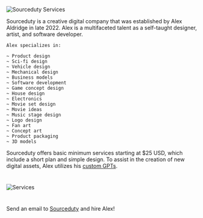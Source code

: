 ![Sourceduty Services](https://github.com/sourceduty/Sourceduty_Services/assets/123030236/6df944d0-f8b4-449e-a594-25a46c58f1bb)

Sourceduty is a creative digital company that was established by Alex Aldridge in late 2022. Alex is a multifaceted talent as a self-taught designer, artist, and software developer. 

```
Alex specializes in:

~ Product design
~ Sci-fi design
~ Vehicle design
~ Mechanical design
~ Business models
~ Software development
~ Game concept design
~ House design
~ Electronics
~ Movie set design
~ Movie ideas
~ Music stage design
~ Logo design
~ Fan art
~ Concept art
~ Product packaging
~ 3D models
```

Sourceduty offers basic minimum services starting at $25 USD, which include a short plan and simple design. To assist in the creation of new digital assets, Alex utilizes his [custom GPTs](https://github.com/sourceduty/ChatGPT).

#

![Services](https://github.com/sourceduty/Sourceduty_Services/assets/123030236/54962180-b663-4407-8342-cfe18c24300b)

#

Send an email to [Sourceduty](mailto:sourceduty@gmail.com) and hire Alex!
